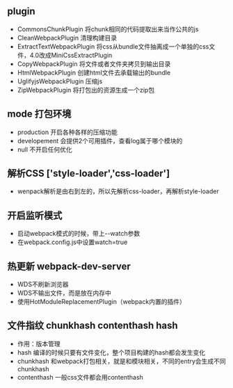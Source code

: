 ## plugin
- CommonsChunkPlugin 将chunk相同的代码提取出来当作公共的js
- CleanWebpackPlugin 清理构建目录
- ExtractTextWebpackPlugin  将css从bundle文件抽离成一个单独的css文件，4.0改成MiniCssExtractPlugin
- CopyWebpackPlugin 将文件或者文件夹拷贝到输出目录
- HtmlWebpackPlugin 创建html文件去承载输出的bundle
- UglifyjsWebpackPlugin 压缩js
- ZipWebpackPlugin 将打包出的资源生成一个zip包

## mode 打包环境
- production 开启各种各样的压缩功能
- developement 会提供2个可用插件，查看log属于哪个模块的
- null 不开启任何优化

## 解析CSS ['style-loader','css-loader']
- wenpack解析是由右到左的，所以先解析css-loader，再解析style-loader

## 开启监听模式
- 启动webpack模式的时候，带上--watch参数
- 在webpack.config.js中设置watch=true

## 热更新 webpack-dev-server
- WDS不刷新浏览器
- WDS不输出文件，而是放在内存中
- 使用HotModuleReplacementPlugin（webpack内置的插件）

## 文件指纹 chunkhash contenthash hash
- 作用：版本管理
- hash 编译的时候只要有文件变化，整个项目构建的hash都会发生变化
- chunkhash 和webpack打包相关，就是和模块相关，不同的entry会生成不同chunkhash
- contenthash 一般css文件都会用contenthash


